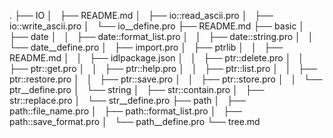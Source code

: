 .
├── IO
│   ├── README.md
│   ├── io::read_ascii.pro
│   ├── io::write_ascii.pro
│   └── io__define.pro
├── README.md
├── basic
│   ├── date
│   │   ├── date::format_list.pro
│   │   ├── date::string.pro
│   │   └── date__define.pro
│   ├── import.pro
│   ├── ptrlib
│   │   ├── README.md
│   │   ├── idlpackage.json
│   │   ├── ptr::delete.pro
│   │   ├── ptr::get.pro
│   │   ├── ptr::help.pro
│   │   ├── ptr::list.pro
│   │   ├── ptr::restore.pro
│   │   ├── ptr::save.pro
│   │   ├── ptr::store.pro
│   │   └── ptr__define.pro
│   └── string
│       ├── str::contain.pro
│       ├── str::replace.pro
│       └── str__define.pro
├── path
│   ├── path::file_name.pro
│   ├── path::format_list.pro
│   ├── path::save_format.pro
│   └── path__define.pro
└── tree.md
